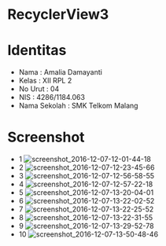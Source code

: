 # RecyclerView3

# Identitas

* Nama : Amalia Damayanti
* Kelas : XII RPL 2
* No Urut : 04
* NIS : 4286/1184.063
* Nama Sekolah : SMK Telkom Malang



# Screenshot

* 1
![screenshot_2016-12-07-12-01-44-18](https://cloud.githubusercontent.com/assets/22092483/20958172/da657452-bc86-11e6-83ef-3531f97eeb20.png)
* 2
![screenshot_2016-12-07-12-23-45-66](https://cloud.githubusercontent.com/assets/22092483/20958173/da7b5e5c-bc86-11e6-82b1-51b3d1f592e5.png)
* 3
![screenshot_2016-12-07-12-56-58-55](https://cloud.githubusercontent.com/assets/22092483/20958174/da7d6ac6-bc86-11e6-8652-cdf5e3c96b87.png)
* 4
![screenshot_2016-12-07-12-57-22-18](https://cloud.githubusercontent.com/assets/22092483/20958175/da7f67d6-bc86-11e6-952c-6cbac2600183.png)
* 5
![screenshot_2016-12-07-13-20-04-01](https://cloud.githubusercontent.com/assets/22092483/20958176/da94059c-bc86-11e6-8232-98f81ae12965.png)
* 6
![screenshot_2016-12-07-13-22-02-52](https://cloud.githubusercontent.com/assets/22092483/20958177/da9ff99c-bc86-11e6-99f7-1af77fd32d58.png)
* 7
![screenshot_2016-12-07-13-22-25-52](https://cloud.githubusercontent.com/assets/22092483/20958178/daa9bcf2-bc86-11e6-82d3-994cd7588020.png)
* 8
![screenshot_2016-12-07-13-22-31-55](https://cloud.githubusercontent.com/assets/22092483/20958179/daaef398-bc86-11e6-9272-335fb5582593.png)
* 9
![screenshot_2016-12-07-13-29-52-78](https://cloud.githubusercontent.com/assets/22092483/20958180/dab147a6-bc86-11e6-9214-b7b26eb56f3f.png)
* 10
![screenshot_2016-12-07-13-50-48-46](https://cloud.githubusercontent.com/assets/22092483/20958181/dac4387a-bc86-11e6-85b1-df14958f6ce8.png)
